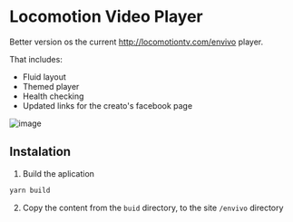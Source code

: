 # Locomotion Video Player

Better version os the current http://locomotiontv.com/envivo player.

That includes:
- Fluid layout
- Themed player
- Health checking 
- Updated links for the creato's facebook page

![image](https://user-images.githubusercontent.com/702452/220458891-a215beed-84bb-46c0-846f-8aa482ffef79.png)

## Instalation 

1. Build the aplication
```bash
yarn build
```

2. Copy the content from the `buid` directory, to the site `/envivo` directory 
